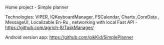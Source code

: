 Home project - Simple planner

Technologies: VIPER, IQKeyboardManager, FSCalendar, Charts ,CoreData , MessageUI, Localizable En-Ru , networking with local Fast API - https://github.com/agrich-8/TaskManager/


Android version app: https://github.com/gikKid/SimplePlanner
